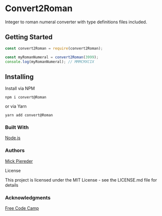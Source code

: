 # Convert2Roman

Integer to roman numeral converter with type definitions files included.

## Getting Started

```javascript
const convert2Roman = require(convert2Roman);

const myRomanNumeral = convert2Roman(3999);
console.log(myRomanNumeral); // MMMCMXCIX
```

## Installing

Install via NPM

`npm i convert@Roman`

or via Yarn

`yarn add convert@Roman`

### Built With
[Node.js](https://nodejs.org)

### Authors

[Mick Piereder](https://github.com/mpiereder) 

License

This project is licensed under the MIT License - see the LICENSE.md file for details

### Acknowledgments

[Free Code Camp](https://github.com/freeCodeCamp)